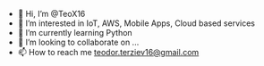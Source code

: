 - 👋 Hi, I’m @TeoX16
- 👀 I’m interested in IoT, AWS, Mobile Apps, Cloud based services
- 🌱 I’m currently learning Python
- 💞️ I’m looking to collaborate on ...
- 📫 How to reach me teodor.terziev16@gmail.com

<!---
TeoX16/TeoX16 is a ✨ special ✨ repository because its `README.md` (this file) appears on your GitHub profile.
You can click the Preview link to take a look at your changes.
--->
